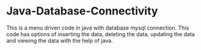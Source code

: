 # Java-Database-Connectivity
This is a menu driven code in java with database mysql connection.
This code has options of inserting the data, deleting the data, updating the data and viewing the data with the help of java.
